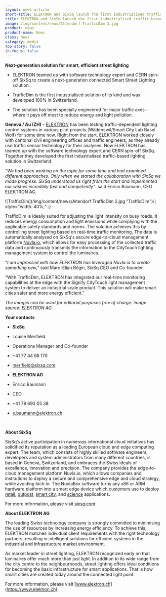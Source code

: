```yaml
---
layout: news-article
short-title: ELEKTRON and SixSq launch the first industrialised traffic-based lighting solution in Switzerland
title: ELEKTRON and SixSq launch the first industrialised traffic-based lighting solution in Switzerland
image: /img/content/news/Altendorf TrafficDim 3.jpg
product: news
product-name: News
class: news
category: media
top-story: false
in-focus: false
---
```

**Next-generation solution for smart, efficient street lighting**

- ELEKTRON teamed up with software technology expert and CERN spin-off SixSq to create a next-generation connected Smart Street Lighting solution. 

- TrafficDim is the first industrialised solution of its kind and was developed 100% in Switzerland.

- The solution has been specially engineered for major traffic axes - where it pays off most to reduce energy and light pollution.


**Geneva / Au (ZH)** – [ELEKTRON](https://www.elektron.ch) has been testing traffic-dependent lighting control systems in various pilot projects (Wädenswil/Smart City Lab Basel Wolf) for some time now. Right from the start, ELEKTRON worked closely with cantonal civil engineering offices and traffic engineers, as they already use traffic sensor technology for their analyses. Now ELEKTRON has teamed up with the software technology expert and CERN spin-off SixSq. Together they developed the first industrialised traffic-based lighting solution in Switzerland

_“We had been working on the topic for some time and had examined different approaches. Only when we started the collaboration with SixSq we made progress. SixSq understood us right from the start and implemented our wishes incredibly fast and competently”_. 
said Enrico Baumann, CEO ELEKTRON AG.

![TrafficDim](/img/content/news/Altendorf TrafficDim 2.jpg "TrafficDim"){: style="width: 40%;" :}

TrafficDim is ideally suited for adjusting the light intensity on busy roads. It reduces energy consumption and light emissions while complying with the applicable safety standards and norms. The solution achieves this by controlling street lighting based on real-time traffic monitoring. The data is automatically analysed on SixSq's secure edge-to-cloud management platform [Nuvla.io](https://sixsq.com/products-and-services/nuvla-io/overview), which allows for easy processing of the collected traffic data and continuously transmits the information to the CityTouch lighting management system to control the luminaires.

_“I am impressed with how ELEKTRON has leveraged Nuvla.io to create something new,”_ said Marc-Elian Bégin, SixSq CEO and Co-founder. 

“With TrafficDim, ELEKTRON has integrated our real-time monitoring capabilities at the edge with the Signify CityTouch light management system to deliver an industrial scale product. This solution will make smart cities safer and more energy efficient.”

_The images can be used for editorial purposes free of charge. Image source: ELEKTRON AG_


**Your contacts**

- **SixSq**
- Louise Merifield
- Operations Manager and Co-founder
- +41 77 44 68 170
- merifield@sixsq.com

- **ELEKTRON AG** 
- Enrico Baumann
- CEO 
- +41 79 693 05 38
- e.baumann@elektron.ch

<br>

**About SixSq**

SixSq’s active participation in numerous international cloud initiatives has solidified its reputation as a leading European cloud and edge computing expert. The team, which consists of highly skilled software engineers, developers and system administrators from many different countries, is based in Geneva, Switzerland, and embraces the Swiss ideals of excellence, innovation and precision. The company provides the edge-to-cloud management platform Nuvla.io, which allows companies and institutions to deploy a secure and comprehensive edge and cloud strategy, while avoiding lock-in. The NuvlaBox software turns any x86 or ARM hardware platform into a smart edge device which customers use to deploy [retail](https://sixsq.com/casestudies/retail/overview), [outpost](https://sixsq.com/casestudies/outpost/overview), [smart city](https://sixsq.com/casestudies/city/overview), and [science](https://sixsq.com/casestudies/science/overview) applications.

For more information, please visit 
[sixsq.com](https://sixsq.com/)

**About ELEKTRON AG**

The leading Swiss technology company is strongly committed to minimising the use of resources by increasing energy efficiency. To achieve this, ELEKTRON matches individual client requirements with the right technology partners, resulting in intelligent solutions for efficient systems in the industrial and infrastructure market environment.

As market leader in street lighting, ELEKTRON recognized early on that luminaires offer much more than just light. In addition to its wide range from the city centre to the neighbourhoods, street lighting offers ideal conditions for becoming the basic infrastructure for smart applications. That is how smart cities are created today around the connected light point.

For more information, please visit 
[www.elektron.ch](https://www.elektron.ch)


